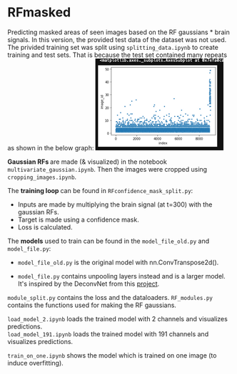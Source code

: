 # RFmasked

Predicting masked areas of seen images based on the RF gaussians * brain signals. In this version, the provided test data of the dataset was not used. The privided training set was split using `splitting_data.ipynb` to create training and test sets. That is because the test set contained many repeats as shown in the below graph:
![imgcount](/img_count.png)


<b> Gaussian RFs </b> are made (& visualized) in the notebook `multivariate_gaussian.ipynb`. Then the images were cropped using `cropping_images.ipynb`. 

The <b>training loop </b>can be found in `RFconfidence_mask_split.py`:

- Inputs are made by multiplying the brain signal (at t=300) with the gaussian RFs.
- Target is made using a confidence mask.
- Loss is calculated. 

The <b>models</b> used to train can be found in the `model_file_old.py` and `model_file.py`:

- `model_file_old.py` is the original model with nn.ConvTranspose2d().

- `model_file.py` contains unpooling layers instead and is a larger model. It's inspired by the DeconvNet from this [project](https://github.com/HyeonwooNoh/DeconvNet/tree/master/model).

`module_split.py` contains the loss and the dataloaders.
`RF_modules.py` contains the functions used for making the RF gaussians. 

`load_model_2.ipynb` loads the trained model with 2 channels and visualizes predictions. \
`load_model_191.ipynb` loads the trained model with 191 channels and visualizes predictions.

`train_on_one.ipynb` shows the model which is trained on one image (to induce overfitting). 
